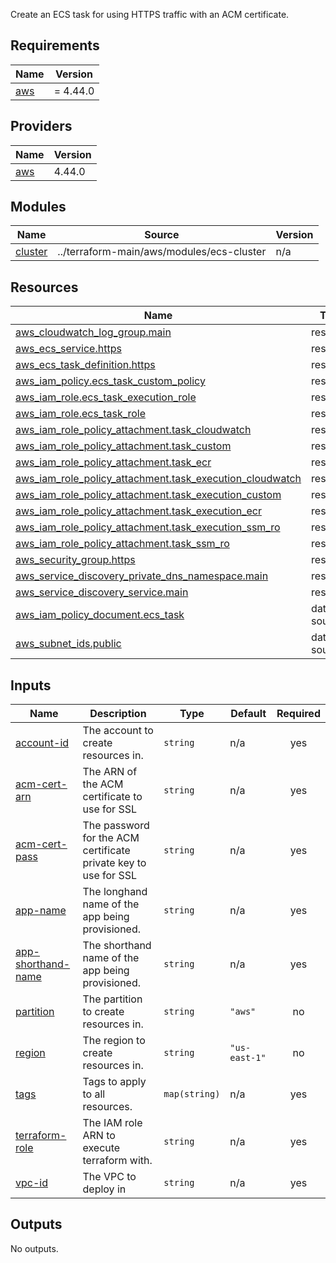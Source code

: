   Create an ECS task for using HTTPS traffic with an ACM certificate.

## Requirements

| Name | Version |
|------|---------|
| <a name="requirement_aws"></a> [aws](#requirement\_aws) | = 4.44.0 |

## Providers

| Name | Version |
|------|---------|
| <a name="provider_aws"></a> [aws](#provider\_aws) | 4.44.0 |

## Modules

| Name | Source | Version |
|------|--------|---------|
| <a name="module_cluster"></a> [cluster](#module\_cluster) | ../terraform-main/aws/modules/ecs-cluster | n/a |

## Resources

| Name | Type |
|------|------|
| [aws_cloudwatch_log_group.main](https://registry.terraform.io/providers/hashicorp/aws/4.44.0/docs/resources/cloudwatch_log_group) | resource |
| [aws_ecs_service.https](https://registry.terraform.io/providers/hashicorp/aws/4.44.0/docs/resources/ecs_service) | resource |
| [aws_ecs_task_definition.https](https://registry.terraform.io/providers/hashicorp/aws/4.44.0/docs/resources/ecs_task_definition) | resource |
| [aws_iam_policy.ecs_task_custom_policy](https://registry.terraform.io/providers/hashicorp/aws/4.44.0/docs/resources/iam_policy) | resource |
| [aws_iam_role.ecs_task_execution_role](https://registry.terraform.io/providers/hashicorp/aws/4.44.0/docs/resources/iam_role) | resource |
| [aws_iam_role.ecs_task_role](https://registry.terraform.io/providers/hashicorp/aws/4.44.0/docs/resources/iam_role) | resource |
| [aws_iam_role_policy_attachment.task_cloudwatch](https://registry.terraform.io/providers/hashicorp/aws/4.44.0/docs/resources/iam_role_policy_attachment) | resource |
| [aws_iam_role_policy_attachment.task_custom](https://registry.terraform.io/providers/hashicorp/aws/4.44.0/docs/resources/iam_role_policy_attachment) | resource |
| [aws_iam_role_policy_attachment.task_ecr](https://registry.terraform.io/providers/hashicorp/aws/4.44.0/docs/resources/iam_role_policy_attachment) | resource |
| [aws_iam_role_policy_attachment.task_execution_cloudwatch](https://registry.terraform.io/providers/hashicorp/aws/4.44.0/docs/resources/iam_role_policy_attachment) | resource |
| [aws_iam_role_policy_attachment.task_execution_custom](https://registry.terraform.io/providers/hashicorp/aws/4.44.0/docs/resources/iam_role_policy_attachment) | resource |
| [aws_iam_role_policy_attachment.task_execution_ecr](https://registry.terraform.io/providers/hashicorp/aws/4.44.0/docs/resources/iam_role_policy_attachment) | resource |
| [aws_iam_role_policy_attachment.task_execution_ssm_ro](https://registry.terraform.io/providers/hashicorp/aws/4.44.0/docs/resources/iam_role_policy_attachment) | resource |
| [aws_iam_role_policy_attachment.task_ssm_ro](https://registry.terraform.io/providers/hashicorp/aws/4.44.0/docs/resources/iam_role_policy_attachment) | resource |
| [aws_security_group.https](https://registry.terraform.io/providers/hashicorp/aws/4.44.0/docs/resources/security_group) | resource |
| [aws_service_discovery_private_dns_namespace.main](https://registry.terraform.io/providers/hashicorp/aws/4.44.0/docs/resources/service_discovery_private_dns_namespace) | resource |
| [aws_service_discovery_service.main](https://registry.terraform.io/providers/hashicorp/aws/4.44.0/docs/resources/service_discovery_service) | resource |
| [aws_iam_policy_document.ecs_task](https://registry.terraform.io/providers/hashicorp/aws/4.44.0/docs/data-sources/iam_policy_document) | data source |
| [aws_subnet_ids.public](https://registry.terraform.io/providers/hashicorp/aws/4.44.0/docs/data-sources/subnet_ids) | data source |

## Inputs

| Name | Description | Type | Default | Required |
|------|-------------|------|---------|:--------:|
| <a name="input_account-id"></a> [account-id](#input\_account-id) | The account to create resources in. | `string` | n/a | yes |
| <a name="input_acm-cert-arn"></a> [acm-cert-arn](#input\_acm-cert-arn) | The ARN of the ACM certificate to use for SSL | `string` | n/a | yes |
| <a name="input_acm-cert-pass"></a> [acm-cert-pass](#input\_acm-cert-pass) | The password for the ACM certificate private key to use for SSL | `string` | n/a | yes |
| <a name="input_app-name"></a> [app-name](#input\_app-name) | The longhand name of the app being provisioned. | `string` | n/a | yes |
| <a name="input_app-shorthand-name"></a> [app-shorthand-name](#input\_app-shorthand-name) | The shorthand name of the app being provisioned. | `string` | n/a | yes |
| <a name="input_partition"></a> [partition](#input\_partition) | The partition to create resources in. | `string` | `"aws"` | no |
| <a name="input_region"></a> [region](#input\_region) | The region to create resources in. | `string` | `"us-east-1"` | no |
| <a name="input_tags"></a> [tags](#input\_tags) | Tags to apply to all resources. | `map(string)` | n/a | yes |
| <a name="input_terraform-role"></a> [terraform-role](#input\_terraform-role) | The IAM role ARN to execute terraform with. | `string` | n/a | yes |
| <a name="input_vpc-id"></a> [vpc-id](#input\_vpc-id) | The VPC to deploy in | `string` | n/a | yes |

## Outputs

No outputs.
